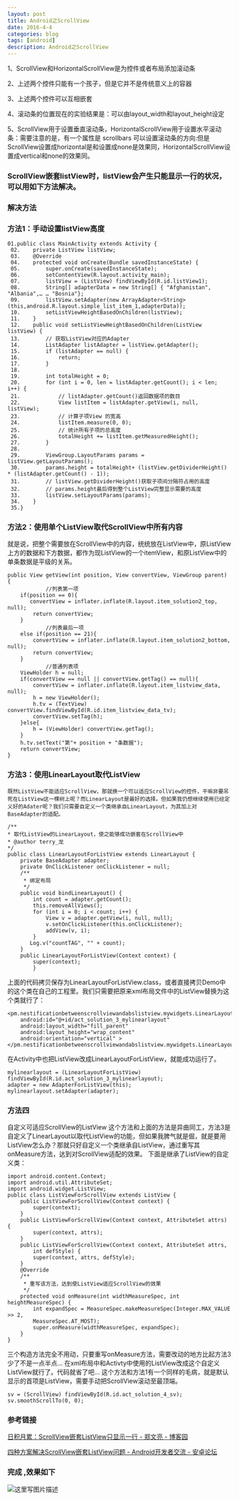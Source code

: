 ```yaml
---
layout: post
title: Android之ScrollView
date: 2016-4-4
categories: blog
tags: [android]
description: Android之ScrollView
---
```


  1、ScrollView和HorizontalScrollView是为控件或者布局添加滚动条  

2、上述两个控件只能有一个孩子，但是它并不是传统意义上的容器

3、上述两个控件可以互相嵌套

4、滚动条的位置现在的实验结果是：可以由layout_width和layout_height设定

5、ScrollView用于设置垂直滚动条，HorizontalScrollView用于设置水平滚动条：需要注意的是，有一个属性是    scrollbars 可以设置滚动条的方向:但是ScrollView设置成horizontal是和设置成none是效果同，HorizontalScrollView设置成vertical和none的效果同。  


### ScrollView嵌套listView时，listView会产生只能显示一行的状况，可以用如下方法解决。  


### 解决方法

### 方法1：手动设置listView高度  

```
01.public class MainActivity extends Activity {   
 02.    private ListView listView;   
 03.    @Override   
 04.    protected void onCreate(Bundle savedInstanceState) {   
 05.        super.onCreate(savedInstanceState);   
 06.        setContentView(R.layout.activity_main);   
 07.        listView = (ListView) findViewById(R.id.listView1);   
 08.        String[] adapterData = new String[] { "Afghanistan", "Albania",… … "Bosnia"};   
 09.        listView.setAdapter(new ArrayAdapter<String>(this,android.R.layout.simple_list_item_1,adapterData));   
 10.        setListViewHeightBasedOnChildren(listView);   
 11.    }   
 12.    public void setListViewHeightBasedOnChildren(ListView listView) {   
 13.        // 获取ListView对应的Adapter   
 14.        ListAdapter listAdapter = listView.getAdapter();   
 15.        if (listAdapter == null) {   
 16.            return;   
 17.        }   
 18.   
 19.        int totalHeight = 0;   
 20.        for (int i = 0, len = listAdapter.getCount(); i < len; i++) {   
 21.            // listAdapter.getCount()返回数据项的数目   
 22.            View listItem = listAdapter.getView(i, null, listView);   
 23.            // 计算子项View 的宽高   
 24.            listItem.measure(0, 0);    
 25.            // 统计所有子项的总高度   
 26.            totalHeight += listItem.getMeasuredHeight();    
 27.        }   
 28.   
 29.        ViewGroup.LayoutParams params = listView.getLayoutParams();   
 30.        params.height = totalHeight+ (listView.getDividerHeight() * (listAdapter.getCount() - 1));   
 31.        // listView.getDividerHeight()获取子项间分隔符占用的高度   
 32.        // params.height最后得到整个ListView完整显示需要的高度   
 33.        listView.setLayoutParams(params);   
 34.    }   
 35.}   
``` 

### 方法2：使用单个ListView取代ScrollView中所有内容 

就是说，把整个需要放在ScrollView中的内容，统统放在ListView中，原ListView上方的数据和下方数据，都作为现ListView的一个itemView，和原ListView中的单条数据是平级的关系。

```
public View getView(int position, View convertView, ViewGroup parent) {
            //列表第一项
    if(position == 0){
       convertView = inflater.inflate(R.layout.item_solution2_top, null);
        return convertView;
    }
            //列表最后一项
    else if(position == 21){
        convertView = inflater.inflate(R.layout.item_solution2_bottom, null);
        return convertView;
    }
            //普通列表项
    ViewHolder h = null;
    if(convertView == null || convertView.getTag() == null){
        convertView = inflater.inflate(R.layout.item_listview_data, null);
        h = new ViewHolder();
        h.tv = (TextView) convertView.findViewById(R.id.item_listview_data_tv);
        convertView.setTag(h);
    }else{
        h = (ViewHolder) convertView.getTag();
    }
    h.tv.setText("第"+ position + "条数据");
    return convertView;
}
``` 

### 方法3：使用LinearLayout取代ListView

    既然ListView不能适应ScrollView，那就换一个可以适应ScrollView的控件，干嘛非要吊死在ListView这一棵树上呢？而LinearLayout是最好的选择。但如果我仍想继续使用已经定义好的Adater呢？我们只需要自定义一个类继承自LinearLayout，为其加上对BaseAdapter的适配。 

```
/**
* 取代ListView的LinearLayout，使之能够成功嵌套在ScrollView中
* @author terry_龙
*/
public class LinearLayoutForListView extends LinearLayout {
    private BaseAdapter adapter;
    private OnClickListener onClickListener = null;
    /**
     * 绑定布局
     */
    public void bindLinearLayout() {
        int count = adapter.getCount();
        this.removeAllViews();
        for (int i = 0; i < count; i++) {
            View v = adapter.getView(i, null, null);
            v.setOnClickListener(this.onClickListener);
            addView(v, i);
        }
       Log.v("countTAG", "" + count);
    }
    public LinearLayoutForListView(Context context) {
        super(context);
        }
```

上面的代码拷贝保存为LinearLayoutForListView.class，或者直接拷贝Demo中的这个类在自己的工程里。我们只需要把原来xml布局文件中的ListView替换为这个类就行了：

```
<pm.nestificationbetweenscrollviewandabslistview.mywidgets.LinearLayoutForListView
    android:id="@+id/act_solution_3_mylinearlayout"
    android:layout_width="fill_parent"
    android:layout_height="wrap_content"
    android:orientation="vertical" >
</pm.nestificationbetweenscrollviewandabslistview.mywidgets.LinearLayoutForListView>
```


在Activity中也把ListView改成LinearLayoutForListView，就能成功运行了。

```
mylinearlayout = (LinearLayoutForListView) findViewById(R.id.act_solution_3_mylinearlayout);
adapter = new AdapterForListView(this);
mylinearlayout.setAdapter(adapter);
```

### 方法四  

自定义可适应ScrollView的ListView
    这个方法和上面的方法是异曲同工，方法3是自定义了LinearLayout以取代ListView的功能，但如果我脾气就是倔，就是要用ListView怎么办？那就只好自定义一个类继承自ListView，通过重写其onMeasure方法，达到对ScrollView适配的效果。
    下面是继承了ListView的自定义类：



```
import android.content.Context;
import android.util.AttributeSet;
import android.widget.ListView;
public class ListViewForScrollView extends ListView {
    public ListViewForScrollView(Context context) {
        super(context);
    }
    public ListViewForScrollView(Context context, AttributeSet attrs) {
        super(context, attrs);
    }
    public ListViewForScrollView(Context context, AttributeSet attrs,
        int defStyle) {
        super(context, attrs, defStyle);
    }
    @Override
    /**
     * 重写该方法，达到使ListView适应ScrollView的效果
     */
    protected void onMeasure(int widthMeasureSpec, int heightMeasureSpec) {
        int expandSpec = MeasureSpec.makeMeasureSpec(Integer.MAX_VALUE >> 2,
        MeasureSpec.AT_MOST);
        super.onMeasure(widthMeasureSpec, expandSpec);
    }
}
```

三个构造方法完全不用动，只要重写onMeasure方法，需要改动的地方比起方法3少了不是一点半点…
    在xml布局中和Activty中使用的ListView改成这个自定义ListView就行了。代码就省了吧…
    这个方法和方法1有一个同样的毛病，就是默认显示的首项是ListView，需要手动把ScrollView滚动至最顶端。

```
sv = (ScrollView) findViewById(R.id.act_solution_4_sv);
sv.smoothScrollTo(0, 0);
```

### 参考链接   

[日积月累：ScrollView嵌套ListView只显示一行 - 郑文亮 - 博客园](http://www.cnblogs.com/zhwl/p/3333585.html)

[四种方案解决ScrollView嵌套ListView问题 - Android开发者交流 - 安卓论坛](http://bbs.anzhuo.cn/thread-982250-1-1.html)

### 完成 ,效果如下

![这里写图片描述](http://img.blog.csdn.net/20160404192323397)
















